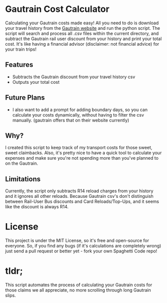 # Gautrain Cost Calculator

Calculating your Gautrain costs made easy! All you need to do is download your travel history from the [Gautrain website](https://www.gautrain.co.za/account/travelhistory) and run the python script. The script will search and process all .csv files within the current directory, and subtract the Gautrain rail user discount from your history and print your total cost. It's like having a financial advisor (disclaimer: not financial advice) for your train trips!

## Features

- Subtracts the Gautrain discount from your travel history csv
- Outputs your total cost

## Future Plans

- I also want to add a prompt for adding boundary days, so you can calculate your costs dynamically, without having to filter the csv manually. (gautrain offers that on their website currently)

## Why?

I created this script to keep track of my transport costs for those sweet, sweet claimbacks. Also, it's pretty nice to have a quick tool to calculate your expenses and make sure you're not spending more than you've planned to on the Gautrain.

## Limitations

Currently, the script only subtracts R14 reload charges from your history and it ignores all other reloads. Because Gautrain csv's don't distinguish between Rail-User Bus discounts and Card Reloads/Top-Ups, and it seems like the discount is always R14.

# License

This project is under the MIT License, so it's free and open-source for everyone. So, if you find any bugs (if it's calculations are completely wrong) just send a pull request or better yet - fork your own Spaghetti Code repo!

# tldr;

This script automates the process of calculating your Gautrain costs for those claims we all appreciate, no more scrolling through long Gautrain slips.
